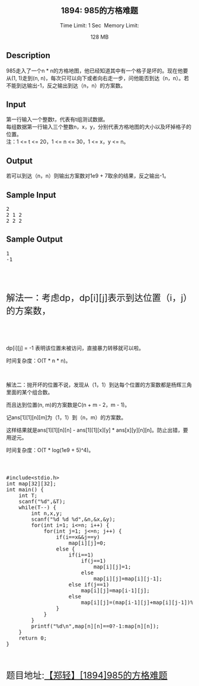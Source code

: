 
<p></p>
<center>
<h2>1894: 985的方&#26684;难题</h2>
<span class="green">Time Limit: </span>1 Sec&nbsp;&nbsp;<span class="green">Memory Limit: </span>
128 MB<br>
</center>
<h2>Description</h2>
<div class="content">
<div>985走入了一个n * n的方&#26684;地图，他已经知道其中有一个&#26684;子是坏的。现在他要从(1, 1)走到(n, n)，每次只可以向下或者向右走一步，问他能否到达（n，n）。若不能到达输出-1，反之输出到达（n，n）的方案数。</div>
</div>
<h2>Input</h2>
<div class="content">
<div>第一行输入一个整数t，代表有t组测试数据。</div>
<div>每组数据第一行输入三个整数n，x，y，分别代表方&#26684;地图的大小以及坏掉&#26684;子的位置。</div>
<div>注：1 &lt;= t &lt;= 20，1 &lt;= n &lt;= 30，1 &lt;= x，y &lt;= n。</div>
</div>
<h2>Output</h2>
<div class="content">
<div>若可以到达（n，n）则输出方案数对1e9 &#43; 7取余的结果，反之输出-1。</div>
</div>
<h2>Sample Input</h2>
<div class="content pre"><span class="sampledata"></span>
<pre>2
2 1 2
2 2 2 
</pre>
</div>
<h2>Sample Output</h2>
<div class="content pre"><span class="sampledata"></span>
<pre>1
-1
</pre>
</div>
<p></p>
<p><br>
</p>
<p><br>
</p>
<p><span style="font-size:24px">解法一：考虑dp，dp[i][j]表示到达位置（i，j）的方案数，<span style="white-space:pre">
</span><br>
<span style="white-space:pre"></span>dp[i][j] = -1 表明该位置未被访问，直接暴力转移就可以啦。<br>
<span style="white-space:pre"></span>时间复杂度：O(T * n * n)。<br>
<br>
解法二：抛开坏的位置不说，发现从（1，1）到达每个位置的方案数都是杨辉三角里面的某个组合数。<br>
<span style="white-space:pre"></span>而且达到位置(n, m)的方案数是C(n &#43; m - 2，m - 1)。<br>
<span style="white-space:pre"></span>记ans[1][1][n][m]为（1，1）到（n，m）的方案数。<br>
<span style="white-space:pre"></span>这样结果就是ans[1][1][n][n] - ans[1][1][x][y] * ans[x][y][n][n]。防止出错，要用逆元。<span style="white-space:pre"></span><br>
<span style="white-space:pre"></span>时间复杂度：O(T * log(1e9 &#43; 5)^4)。</span></p>
<p><span style="font-size:24px"><br>
</span></p>
<p><span style="font-size:24px"></span></p>
<pre name="code" class="cpp">#include&lt;stdio.h&gt;
int map[32][32];
int main() {
	int T;
	scanf(&quot;%d&quot;,&amp;T);
	while(T--) {
		int n,x,y;
		scanf(&quot;%d %d %d&quot;,&amp;n,&amp;x,&amp;y);
		for(int i=1; i&lt;=n; i++) {
			for(int j=1; j&lt;=n; j++) {
				if(i==x&amp;&amp;j==y)
					map[i][j]=0;
				else {
					if(i==1)
						if(j==1)
							map[i][j]=1;
						else
							map[i][j]=map[i][j-1];
					else if(j==1)
						map[i][j]=map[i-1][j];
					else
						map[i][j]=(map[i-1][j]+map[i][j-1])%1000000007;
				}
			}
		}
		printf(&quot;%d\n&quot;,map[n][n]==0?-1:map[n][n]);
	}
	return 0;
}</pre>
<p></p>
<p><span style="font-size:24px"><br>
</span></p>
<p><span style="font-size:24px">题目地址:<a target="_blank" target="_blank" href="http://acm.zzuli.edu.cn/zzuliacm/problem.php?id=1894">【郑轻】[1894]985的方&#26684;难题</a></span></p>
